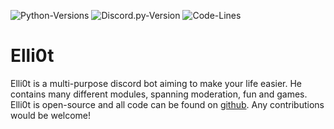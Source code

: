![Python-Versions](https://img.shields.io/badge/python-3.8.7-blue?style=flat-square)
![Discord.py-Version](https://img.shields.io/badge/discord.py-1.6.0-blue?style=flat-square)
![Code-Lines](https://img.shields.io/tokei/lines/github/isaa-ctaylor/Elli0t?style=flat-square)

# Elli0t

Elli0t is a multi-purpose discord bot aiming to make your life easier. He contains many different modules, spanning moderation, fun and games. Elli0t is open-source and all code can be found on [github](https://github.com/isaa-ctaylor/Elli0t). Any contributions would be welcome!
